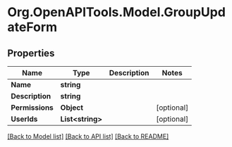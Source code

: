 # Org.OpenAPITools.Model.GroupUpdateForm

## Properties

Name | Type | Description | Notes
------------ | ------------- | ------------- | -------------
**Name** | **string** |  | 
**Description** | **string** |  | 
**Permissions** | **Object** |  | [optional] 
**UserIds** | **List&lt;string&gt;** |  | [optional] 

[[Back to Model list]](../../README.md#documentation-for-models) [[Back to API list]](../../README.md#documentation-for-api-endpoints) [[Back to README]](../../README.md)

